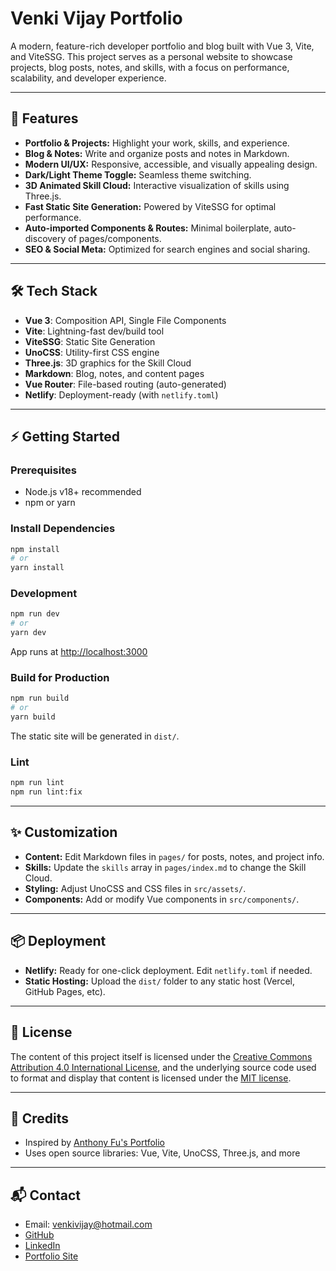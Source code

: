 # Venki Vijay Portfolio

A modern, feature-rich developer portfolio and blog built with Vue 3, Vite, and ViteSSG. This project serves as a personal website to showcase projects, blog posts, notes, and skills, with a focus on performance, scalability, and developer experience.

---

## 🚀 Features

- **Portfolio & Projects:** Highlight your work, skills, and experience.
- **Blog & Notes:** Write and organize posts and notes in Markdown.
- **Modern UI/UX:** Responsive, accessible, and visually appealing design.
- **Dark/Light Theme Toggle:** Seamless theme switching.
- **3D Animated Skill Cloud:** Interactive visualization of skills using Three.js.
- **Fast Static Site Generation:** Powered by ViteSSG for optimal performance.
- **Auto-imported Components & Routes:** Minimal boilerplate, auto-discovery of pages/components.
- **SEO & Social Meta:** Optimized for search engines and social sharing.

---

## 🛠 Tech Stack

- **Vue 3**: Composition API, Single File Components
- **Vite**: Lightning-fast dev/build tool
- **ViteSSG**: Static Site Generation
- **UnoCSS**: Utility-first CSS engine
- **Three.js**: 3D graphics for the Skill Cloud
- **Markdown**: Blog, notes, and content pages
- **Vue Router**: File-based routing (auto-generated)
- **Netlify**: Deployment-ready (with `netlify.toml`)

---

## ⚡️ Getting Started

### Prerequisites

- Node.js v18+ recommended
- npm or yarn

### Install Dependencies

```bash
npm install
# or
yarn install
```

### Development

```bash
npm run dev
# or
yarn dev
```

App runs at <http://localhost:3000>

### Build for Production

```bash
npm run build
# or
yarn build
```

The static site will be generated in `dist/`.

### Lint

```bash
npm run lint
npm run lint:fix
```

---

## ✨ Customization

- **Content:** Edit Markdown files in `pages/` for posts, notes, and project info.
- **Skills:** Update the `skills` array in `pages/index.md` to change the Skill Cloud.
- **Styling:** Adjust UnoCSS and CSS files in `src/assets/`.
- **Components:** Add or modify Vue components in `src/components/`.

---

## 📦 Deployment

- **Netlify:** Ready for one-click deployment. Edit `netlify.toml` if needed.
- **Static Hosting:** Upload the `dist/` folder to any static host (Vercel, GitHub Pages, etc).

---

## 📄 License

The content of this project itself is licensed under the [Creative Commons Attribution 4.0 International License](https://creativecommons.org/licenses/by/4.0/), and the underlying source code used to format and display that content is licensed under the [MIT license](LICENSE.md).

---

## 🙏 Credits

- Inspired by [Anthony Fu's Portfolio](https://github.com/antfu/antfu.me)
- Uses open source libraries: Vue, Vite, UnoCSS, Three.js, and more

---

## 📬 Contact

- Email: <venkivijay@hotmail.com>
- [GitHub](https://github.com/venkivijay)
- [LinkedIn](https://linkedin.com/in/venkivijay)
- [Portfolio Site](https://venkivijay.com)
